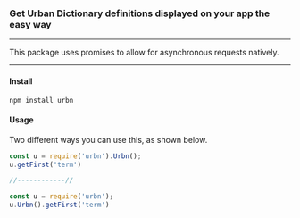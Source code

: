 ### Get Urban Dictionary definitions displayed on your app the easy way
***
This package uses promises to allow for asynchronous requests natively.
***

#### Install
```shell
npm install urbn
```

#### Usage
Two different ways you can use this, as shown below.
```javascript
const u = require('urbn').Urbn();
u.getFirst('term')

//------------//

const u = require('urbn');
u.Urbn().getFirst('term')
```